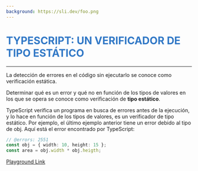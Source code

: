 ```yaml
---
background: https://sli.dev/foo.png
---
```


# TypeScript: un verificador de tipo estático

---

La detección de errores en el código sin ejecutarlo se conoce como verificación estática.

Determinar qué es un error y qué no en función de los tipos de valores en los que se opera se conoce como verificación de **tipo estático**.

TypeScript verifica un programa en busca de errores antes de la ejecución, y lo hace en función de los tipos de valores, es un verificador de tipo estático. Por ejemplo, el último ejemplo anterior tiene un error debido al tipo de obj. Aquí está el error encontrado por TypeScript:

``` ts twoslash
// @errors: 2551
const obj = { width: 10, height: 15 };
const area = obj.width * obj.heigth;
```

[Playground Link](https://www.typescriptlang.org/play?#code/PTAEAEFMCdoe2gZwFygEwFYMEYBQBjOAO0QBdQ4AjAK1AF5QBvUAdwEsATUgC1WwAYANKG6Q2Ac26k+GUAF8A3AWJlQAQ2iQ19CjQB07Lt1AAqXdT2iJPBUA)

<style>
h1 {
  background-color: #3178c6;
  background-size: 100%;
  text-transform: uppercase;
  font-weight: 700;
  -webkit-background-clip: text;
  -moz-background-clip: text;
  -webkit-text-fill-color: transparent;
  -moz-text-fill-color: transparent;
}
</style>
